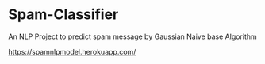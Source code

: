 # Spam-Classifier
An NLP Project to predict spam message by Gaussian Naive base Algorithm

https://spamnlpmodel.herokuapp.com/
